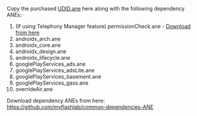 Copy the purchased [UDID.ane](https://www.myflashlabs.com/product/unique-device-id-air-native-extension/) here along with the following dependency ANEs:

1. (If using Telephony Manager feature) permissionCheck.ane - [Download from here](https://github.com/myflashlab/PermissionCheck-ANE/)
1. androidx_arch.ane
1. androidx_core.ane
1. androidx_design.ane
1. androidx_lifecycle.ane
1. googlePlayServices_ads.ane
1. googlePlayServices_adsLite.ane
1. googlePlayServices_basement.ane
1. googlePlayServices_gass.ane
1. overrideAir.ane

Download dependency ANEs from here: https://github.com/myflashlab/common-dependencies-ANE
